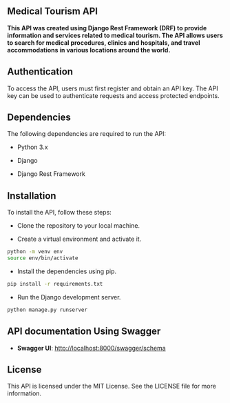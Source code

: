 ## Medical Tourism API
 
**This API was created using Django Rest Framework (DRF) to provide information and services related to medical tourism. The API allows users to search for medical procedures, clinics and hospitals, and travel accommodations in various locations around the world.**


## Authentication
To access the API, users must first register and obtain an API key. The API key can be used to authenticate requests and access protected endpoints.


## Dependencies
The following dependencies are required to run the API:

 - Python 3.x
 
 - Django
 
 - Django Rest Framework
 
 ## Installation
To install the API, follow these steps:

 - Clone the repository to your local machine.

 
 - Create a virtual environment and activate it.
 ```bash
 python -m venv env
source env/bin/activate
 ```
 - Install the dependencies using pip.
 ```bash
 pip install -r requirements.txt
 ```
 
 - Run the Django development server.
 ```bash
 python manage.py runserver
 ```
 
 ## API documentation Using Swagger


- **Swagger UI**: [http://localhost:8000/swagger/schema](http://localhost:8000/swagger/schema)

 
 
 
## License
This API is licensed under the MIT License. See the LICENSE file for more information.
